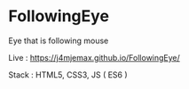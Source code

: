# FollowingEye
Eye that is following mouse

Live : https://j4mjemax.github.io/FollowingEye/

Stack : HTML5, CSS3, JS ( ES6 )
